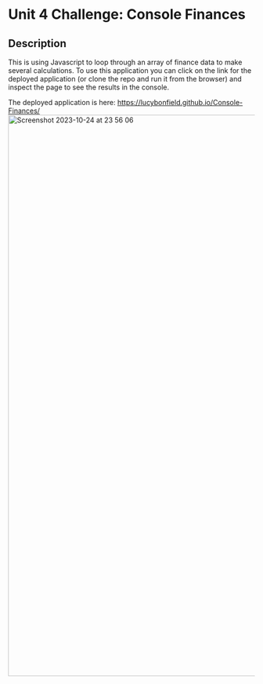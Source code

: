 # Unit 4 Challenge: Console Finances

## Description
This is using Javascript to loop through an array of finance data to make several calculations.
To use this application you can click on the link for the deployed application (or clone the repo and run it from the browser) and inspect the page to see the results in the console.

The deployed application is here:  https://lucybonfield.github.io/Console-Finances/
<img width="1145" alt="Screenshot 2023-10-24 at 23 56 06" src="https://github.com/lucybonfield/Console-Finances/assets/40248317/7ecdb00b-7703-4c0f-bd3f-615f5c063972">
